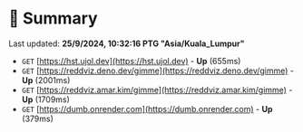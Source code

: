 # 📖 Summary
Last updated: **25/9/2024, 10:32:16 PTG "Asia/Kuala_Lumpur"**

- `GET` [https://hst.ujol.dev](https://hst.ujol.dev) - **Up** (655ms)
- `GET` [https://reddviz.deno.dev/gimme](https://reddviz.deno.dev/gimme) - **Up** (2001ms)
- `GET` [https://reddviz.amar.kim/gimme](https://reddviz.amar.kim/gimme) - **Up** (1709ms)
- `GET` [https://dumb.onrender.com](https://dumb.onrender.com) - **Up** (379ms)
